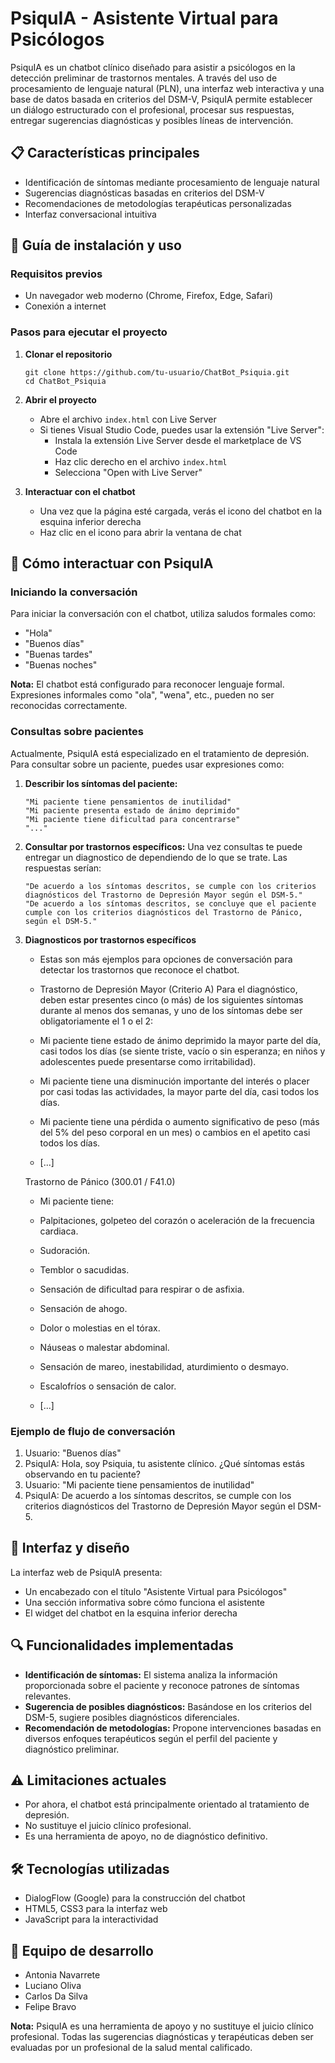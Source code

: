 # PsiquIA - Asistente Virtual para Psicólogos

PsiquIA es un chatbot clínico diseñado para asistir a psicólogos en la detección preliminar de trastornos mentales. A través del uso de procesamiento de lenguaje natural (PLN), una interfaz web interactiva y una base de datos basada en criterios del DSM-V, PsiquIA permite establecer un diálogo estructurado con el profesional, procesar sus respuestas, entregar sugerencias diagnósticas y posibles líneas de intervención.

## 📋 Características principales

- Identificación de síntomas mediante procesamiento de lenguaje natural
- Sugerencias diagnósticas basadas en criterios del DSM-V
- Recomendaciones de metodologías terapéuticas personalizadas
- Interfaz conversacional intuitiva

## 🚀 Guía de instalación y uso

### Requisitos previos

- Un navegador web moderno (Chrome, Firefox, Edge, Safari)
- Conexión a internet

### Pasos para ejecutar el proyecto

1. **Clonar el repositorio**
   ```
   git clone https://github.com/tu-usuario/ChatBot_Psiquia.git
   cd ChatBot_Psiquia
   ```

2. **Abrir el proyecto**
   - Abre el archivo `index.html` con Live Server
   - Si tienes Visual Studio Code, puedes usar la extensión "Live Server":
     - Instala la extensión Live Server desde el marketplace de VS Code
     - Haz clic derecho en el archivo `index.html`
     - Selecciona "Open with Live Server"

3. **Interactuar con el chatbot**
   - Una vez que la página esté cargada, verás el icono del chatbot en la esquina inferior derecha
   - Haz clic en el icono para abrir la ventana de chat

## 💬 Cómo interactuar con PsiquIA

### Iniciando la conversación

Para iniciar la conversación con el chatbot, utiliza saludos formales como:
- "Hola"
- "Buenos días"
- "Buenas tardes"
- "Buenas noches"

**Nota:** El chatbot está configurado para reconocer lenguaje formal. Expresiones informales como "ola", "wena", etc., pueden no ser reconocidas correctamente.

### Consultas sobre pacientes

Actualmente, PsiquIA está especializado en el tratamiento de depresión. Para consultar sobre un paciente, puedes usar expresiones como:

1. **Describir los síntomas del paciente:**
   ```
   "Mi paciente tiene pensamientos de inutilidad"
   "Mi paciente presenta estado de ánimo deprimido"
   "Mi paciente tiene dificultad para concentrarse"
   "..."
   ```

2. **Consultar por trastornos específicos:**
  Una vez consultas te puede entregar un diagnostico de dependiendo de lo que se trate.
Las respuestas serían:
   ```
   "De acuerdo a los síntomas descritos, se cumple con los criterios diagnósticos del Trastorno de Depresión Mayor según el DSM-5."
   "De acuerdo a los síntomas descritos, se concluye que el paciente cumple con los criterios diagnósticos del Trastorno de Pánico, según el DSM-5."
   ```
3. **Diagnosticos por trastornos específicos**
    - Estas son más ejemplos para opciones de conversación para detectar los trastornos que reconoce el chatbot.

    - Trastorno de Depresión Mayor (Criterio A)
    Para el diagnóstico, deben estar presentes cinco (o más) de los siguientes síntomas durante al menos dos semanas, y uno de los síntomas debe ser obligatoriamente el 1 o el 2:
    
    - Mi paciente tiene estado de ánimo deprimido la mayor parte del día, casi todos los días (se siente triste, vacío o sin esperanza; en niños y adolescentes puede presentarse como irritabilidad).
    - Mi paciente tiene una disminución importante del interés o placer por casi todas las actividades, la mayor parte del día, casi todos los días.
    - Mi paciente tiene una pérdida o aumento significativo de peso (más del 5% del peso corporal en un mes) o cambios en el apetito casi todos los días.
    - [...]
    
    Trastorno de Pánico (300.01 / F41.0)
    - Mi paciente tiene:
    
    - Palpitaciones, golpeteo del corazón o aceleración de la frecuencia cardiaca.
    - Sudoración.
    - Temblor o sacudidas.
    - Sensación de dificultad para respirar o de asfixia.
    - Sensación de ahogo.
    - Dolor o molestias en el tórax.
    - Náuseas o malestar abdominal.
    - Sensación de mareo, inestabilidad, aturdimiento o desmayo.
    - Escalofríos o sensación de calor.
    - [...]

### Ejemplo de flujo de conversación

1. Usuario: "Buenos días"
2. PsiquIA: Hola, soy Psiquia, tu asistente clínico. ¿Qué síntomas estás observando en tu paciente?
3. Usuario: "Mi paciente tiene pensamientos de inutilidad"
4. PsiquIA: De acuerdo a los síntomas descritos, se cumple con los criterios diagnósticos del Trastorno de Depresión Mayor según el DSM-5.

## 📱 Interfaz y diseño

La interfaz web de PsiquIA presenta:
- Un encabezado con el título "Asistente Virtual para Psicólogos"
- Una sección informativa sobre cómo funciona el asistente
- El widget del chatbot en la esquina inferior derecha

## 🔍 Funcionalidades implementadas

- **Identificación de síntomas:** El sistema analiza la información proporcionada sobre el paciente y reconoce patrones de síntomas relevantes.
- **Sugerencia de posibles diagnósticos:** Basándose en los criterios del DSM-5, sugiere posibles diagnósticos diferenciales.
- **Recomendación de metodologías:** Propone intervenciones basadas en diversos enfoques terapéuticos según el perfil del paciente y diagnóstico preliminar.

## ⚠️ Limitaciones actuales

- Por ahora, el chatbot está principalmente orientado al tratamiento de depresión.
- No sustituye el juicio clínico profesional.
- Es una herramienta de apoyo, no de diagnóstico definitivo.

## 🛠️ Tecnologías utilizadas

- DialogFlow (Google) para la construcción del chatbot
- HTML5, CSS3 para la interfaz web
- JavaScript para la interactividad

## 👥 Equipo de desarrollo

- Antonia Navarrete
- Luciano Oliva
- Carlos Da Silva
- Felipe Bravo

**Nota:** PsiquIA es una herramienta de apoyo y no sustituye el juicio clínico profesional. Todas las sugerencias diagnósticas y terapéuticas deben ser evaluadas por un profesional de la salud mental calificado.

